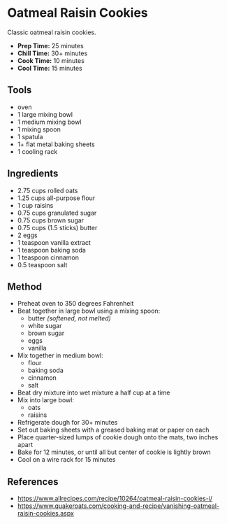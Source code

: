 # Oatmeal Raisin Cookies

Classic oatmeal raisin cookies.

- **Prep Time:** 25 minutes
- **Chill Time:** 30+ minutes
- **Cook Time:** 10 minutes
- **Cool Time:** 15 minutes

## Tools

- oven
- 1 large mixing bowl
- 1 medium mixing bowl
- 1 mixing spoon
- 1 spatula
- 1+ flat metal baking sheets
- 1 cooling rack

## Ingredients

- 2.75 cups rolled oats
- 1.25 cups all-purpose flour
- 1 cup raisins
- 0.75 cups granulated sugar
- 0.75 cups brown sugar
- 0.75 cups (1.5 sticks) butter
- 2 eggs
- 1 teaspoon vanilla extract
- 1 teaspoon baking soda
- 1 teaspoon cinnamon
- 0.5 teaspoon salt

## Method

- Preheat oven to 350 degrees Fahrenheit
- Beat together in large bowl using a mixing spoon:
    - butter *(softened, not melted)*
    - white sugar
    - brown sugar
    - eggs
    - vanilla
- Mix together in medium bowl:
    - flour
    - baking soda
    - cinnamon
    - salt
- Beat dry mixture into wet mixture a half cup at a time
- Mix into large bowl:
    - oats
    - raisins
- Refrigerate dough for 30+ minutes
- Set out baking sheets with a greased baking mat or paper on each
- Place quarter-sized lumps of cookie dough onto the mats, two inches apart
- Bake for 12 minutes, or until all but center of cookie is lightly brown
- Cool on a wire rack for 15 minutes

## References

- https://www.allrecipes.com/recipe/10264/oatmeal-raisin-cookies-i/
- https://www.quakeroats.com/cooking-and-recipe/vanishing-oatmeal-raisin-cookies.aspx
